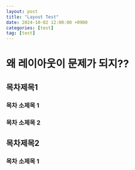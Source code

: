 ```yaml
---
layout: post
title: "Layout Test"
date: 2024-10-02 12:00:00 +0900
categories: [test]
tag: [test]
---
```

# 왜 레이아웃이 문제가 되지??
## 목차제목1
### 목차 소제목 1
### 목차 소제목 2

## 목차제목2
### 목차 소제목 1
